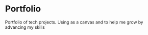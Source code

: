 # Portfolio
Portfolio of tech projects. Using as a canvas and to help me grow by advancing my skills
